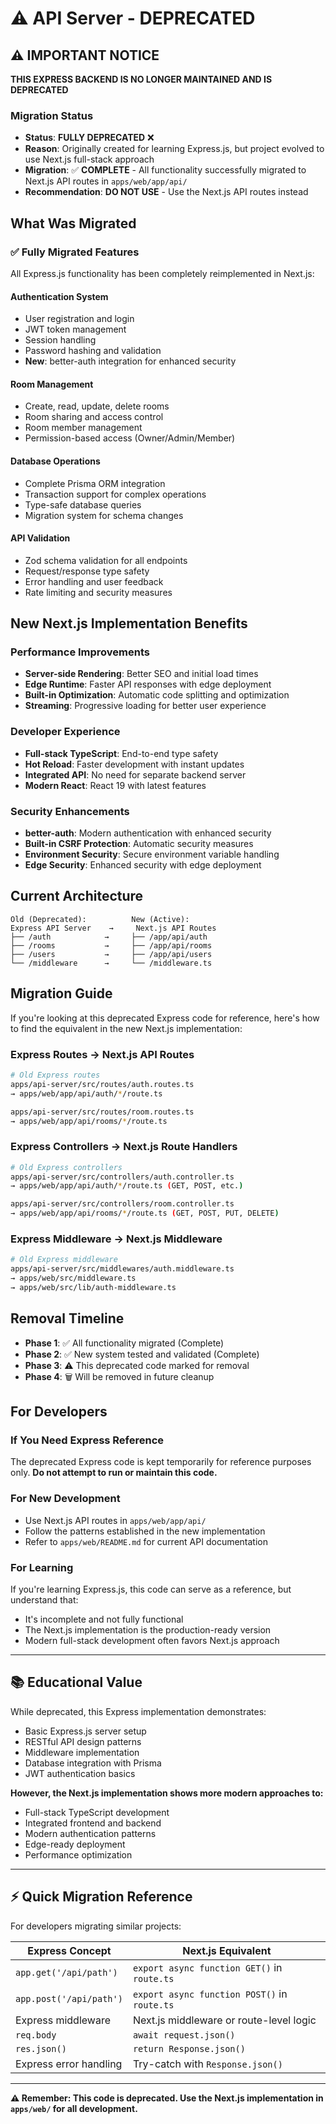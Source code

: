 # ⚠️ API Server - DEPRECATED

## ⚠️ IMPORTANT NOTICE

**THIS EXPRESS BACKEND IS NO LONGER MAINTAINED AND IS DEPRECATED**

### Migration Status
- **Status**: **FULLY DEPRECATED** ❌
- **Reason**: Originally created for learning Express.js, but project evolved to use Next.js full-stack approach
- **Migration**: ✅ **COMPLETE** - All functionality successfully migrated to Next.js API routes in `apps/web/app/api/`
- **Recommendation**: **DO NOT USE** - Use the Next.js API routes instead

## What Was Migrated

### ✅ Fully Migrated Features
All Express.js functionality has been completely reimplemented in Next.js:

#### Authentication System
- User registration and login
- JWT token management
- Session handling
- Password hashing and validation
- **New**: better-auth integration for enhanced security

#### Room Management
- Create, read, update, delete rooms
- Room sharing and access control
- Room member management
- Permission-based access (Owner/Admin/Member)

#### Database Operations
- Complete Prisma ORM integration
- Transaction support for complex operations
- Type-safe database queries
- Migration system for schema changes

#### API Validation
- Zod schema validation for all endpoints
- Request/response type safety
- Error handling and user feedback
- Rate limiting and security measures

## New Next.js Implementation Benefits

### Performance Improvements
- **Server-side Rendering**: Better SEO and initial load times
- **Edge Runtime**: Faster API responses with edge deployment
- **Built-in Optimization**: Automatic code splitting and optimization
- **Streaming**: Progressive loading for better user experience

### Developer Experience
- **Full-stack TypeScript**: End-to-end type safety
- **Hot Reload**: Faster development with instant updates
- **Integrated API**: No need for separate backend server
- **Modern React**: React 19 with latest features

### Security Enhancements
- **better-auth**: Modern authentication with enhanced security
- **Built-in CSRF Protection**: Automatic security measures
- **Environment Security**: Secure environment variable handling
- **Edge Security**: Enhanced security with edge deployment

## Current Architecture

```
Old (Deprecated):          New (Active):
Express API Server    →     Next.js API Routes
├── /auth            →     ├── /app/api/auth
├── /rooms           →     ├── /app/api/rooms
├── /users           →     ├── /app/api/users
└── /middleware      →     └── /middleware.ts
```

## Migration Guide

If you're looking at this deprecated Express code for reference, here's how to find the equivalent in the new Next.js implementation:

### Express Routes → Next.js API Routes
```bash
# Old Express routes
apps/api-server/src/routes/auth.routes.ts
→ apps/web/app/api/auth/*/route.ts

apps/api-server/src/routes/room.routes.ts  
→ apps/web/app/api/rooms/*/route.ts
```

### Express Controllers → Next.js Route Handlers
```bash
# Old Express controllers
apps/api-server/src/controllers/auth.controller.ts
→ apps/web/app/api/auth/*/route.ts (GET, POST, etc.)

apps/api-server/src/controllers/room.controller.ts
→ apps/web/app/api/rooms/*/route.ts (GET, POST, PUT, DELETE)
```

### Express Middleware → Next.js Middleware
```bash
# Old Express middleware
apps/api-server/src/middlewares/auth.middleware.ts
→ apps/web/src/middleware.ts
→ apps/web/src/lib/auth-middleware.ts
```

## Removal Timeline

- **Phase 1**: ✅ All functionality migrated (Complete)
- **Phase 2**: ✅ New system tested and validated (Complete)
- **Phase 3**: ⚠️ This deprecated code marked for removal
- **Phase 4**: 🗑️ Will be removed in future cleanup

## For Developers

### If You Need Express Reference
The deprecated Express code is kept temporarily for reference purposes only. **Do not attempt to run or maintain this code.**

### For New Development
- Use Next.js API routes in `apps/web/app/api/`
- Follow the patterns established in the new implementation
- Refer to `apps/web/README.md` for current API documentation

### For Learning
If you're learning Express.js, this code can serve as a reference, but understand that:
- It's incomplete and not fully functional
- The Next.js implementation is the production-ready version
- Modern full-stack development often favors Next.js approach

---

## 📚 Educational Value

While deprecated, this Express implementation demonstrates:
- Basic Express.js server setup
- RESTful API design patterns
- Middleware implementation
- Database integration with Prisma
- JWT authentication basics

**However, the Next.js implementation shows more modern approaches to:**
- Full-stack TypeScript development
- Integrated frontend and backend
- Modern authentication patterns
- Edge-ready deployment
- Performance optimization

---

## ⚡ Quick Migration Reference

For developers migrating similar projects:

| Express Concept | Next.js Equivalent |
|---|---|
| `app.get('/api/path')` | `export async function GET()` in `route.ts` |
| `app.post('/api/path')` | `export async function POST()` in `route.ts` |
| Express middleware | Next.js middleware or route-level logic |
| `req.body` | `await request.json()` |
| `res.json()` | `return Response.json()` |
| Express error handling | Try-catch with `Response.json()` |

---

**⚠️ Remember: This code is deprecated. Use the Next.js implementation in `apps/web/` for all development.** 